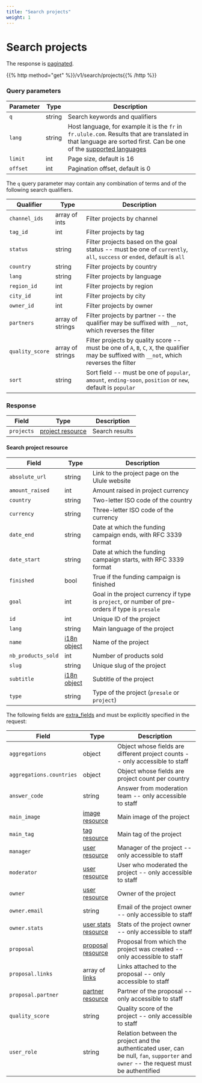 ```yaml
---
title: "Search projects"
weight: 1
---
```


# Search projects

The response is [paginated](#pagination).

{{% http method="get" %}}/v1/search/projects{{% /http %}}

### Query parameters

| Parameter | Type   | Description                                                                                                                                                                     |
| --------- | ------ | ------------------------------------------------------------------------------------------------------------------------------------------------------------------------------- |
| `q`       | string | Search keywords and qualifiers                                                                                                                                                  |
| `lang`    | string | Host language, for example it is the `fr` in `fr.ulule.com`. Results that are translated in that language are sorted first. Can be one of the [supported languages](#languages) |
| `limit`   | int    | Page size, default is 16                                                                                                                                                        |
| `offset`  | int    | Pagination offset, default is 0                                                                                                                                                 |

The `q` query parameter may contain any combination of terms and of the following search qualifiers.

| Qualifier       | Type             | Description                                                                                                                                  |
| --------------- | ---------------- | -------------------------------------------------------------------------------------------------------------------------------------------- |
| `channel_ids`   | array of ints    | Filter projects by channel                                                                                                                   |
| `tag_id`        | int              | Filter projects by tag                                                                                                                       |
| `status`        | string           | Filter projects based on the goal status -- must be one of `currently`, `all`, `success` or `ended`, default is `all`                        |
| `country`       | string           | Filter projects by country                                                                                                                   |
| `lang`          | string           | Filter projects by language                                                                                                                  |
| `region_id`     | int              | Filter projects by region                                                                                                                    |
| `city_id`       | int              | Filter projects by city                                                                                                                      |
| `owner_id`      | int              | Filter projects by owner                                                                                                                     |
| `partners`      | array of strings | Filter projects by partner -- the qualifier may be suffixed with `__not`, which reverses the filter                                          |
| `quality_score` | array of strings | Filter projects by quality score -- must be one of `A`, `B`, `C`, `X`, the qualifier may be suffixed with `__not`, which reverses the filter |
| `sort`          | string           | Sort field -- must be one of `popular`, `amount`, `ending-soon`, `position` or `new`, default is `popular`                                   |

### Response

| Field      | Type                                         | Description    |
| ---------- | -------------------------------------------- | -------------- |
| `projects` | [project resource](#search-project-resource) | Search results |

#### Search project resource

| Field              | Type                 | Description                                                                                     |
| ------------------ | -------------------- | ----------------------------------------------------------------------------------------------- |
| `absolute_url`     | string               | Link to the project page on the Ulule website                                                   |
| `amount_raised`    | int                  | Amount raised in project currency                                                               |
| `country`          | string               | Two-letter ISO code of the country                                                              |
| `currency`         | string               | Three-letter ISO code of the currency                                                           |
| `date_end`         | string               | Date at which the funding campaign ends, with RFC 3339 format                                   |
| `date_start`       | string               | Date at which the funding campaign starts, with RFC 3339 format                                 |
| `finished`         | bool                 | True if the funding campaign is finished                                                        |
| `goal`             | int                  | Goal in the project currency if type is `project`, or number of pre-orders if type is `presale` |
| `id`               | int                  | Unique ID of the project                                                                        |
| `lang`             | string               | Main language of the project                                                                    |
| `name`             | [i18n object](#i18n) | Name of the project                                                                             |
| `nb_products_sold` | int                  | Number of products sold                                                                         |
| `slug`             | string               | Unique slug of the project                                                                      |
| `subtitle`         | [i18n object](#i18n) | Subtitle of the project                                                                         |
| `type`             | string               | Type of the project (`presale` or `project`)                                                    |

The following fields are [extra_fields](#extra-fields) and must be explicitly specified in the request:

| Field                    | Type                                        | Description                                                                                                                              |
| ------------------------ | ------------------------------------------- | ---------------------------------------------------------------------------------------------------------------------------------------- |
| `aggregations`           | object                                      | Object whose fields are different project counts -- only accessible to staff                                                             |
| `aggregations.countries` | object                                      | Object whose fields are project count per country                                                                                        |
| `answer_code`            | string                                      | Answer from moderation team -- only accessible to staff                                                                                  |
| `main_image`             | [image resource](#image)                    | Main image of the project                                                                                                                |
| `main_tag`               | [tag resource](#category-and-tag)           | Main tag of the project                                                                                                                  |
| `manager`                | [user resource](#user-resource)             | Manager of the project -- only accessible to staff                                                                                       |
| `moderator`              | [user resource](#user-resource)             | User who moderated the project -- only accessible to staff                                                                               |
| `owner`                  | [user resource](#user-resource)             | Owner of the project                                                                                                                     |
| `owner.email`            | string                                      | Email of the project owner -- only accessible to staff                                                                                   |
| `owner.stats`            | [user stats resource](#user-stats-resource) | Stats of the project owner -- only accessible to staff                                                                                   |
| `proposal`               | [proposal resource](#proposal-resource)     | Proposal from which the project was created -- only accessible to staff                                                                  |
| `proposal.links`         | array of [links](#link-resource)            | Links attached to the proposal -- only accessible to staff                                                                               |
| `proposal.partner`       | [partner resource](#partner-resource)       | Partner of the proposal -- only accessible to staff                                                                                      |
| `quality_score`          | string                                      | Quality score of the project -- only accessible to staff                                                                                 |
| `user_role`              | string                                      | Relation between the project and the authenticated user, can be null, `fan`, `supporter` and `owner` -- the request must be authentified |
